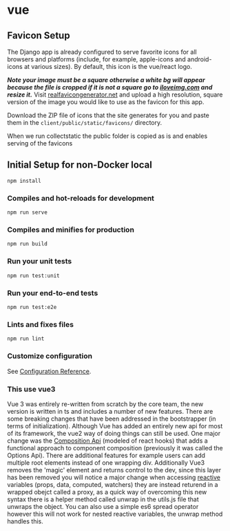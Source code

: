 # vue

## Favicon Setup

The Django app is already configured to serve favorite icons for all browsers and platforms (include, for example, apple-icons and android-icons at various sizes). By default, this icon is the vue/react logo.

***Note your image must be a square otherwise a white bg will appear because the file is cropped if it is not a square go to [iloveimg.com](https://www.iloveimg.com/resize-image) and resize it.***
Visit [realfavicongenerator.net](https://realfavicongenerator.net/) and upload a high resolution, square version of the image you would like to use as the favicon for this app.

Download the ZIP file of icons that the site generates for you and paste them in the `client/public/static/favicons/` directory.

When we run collectstatic the public folder is copied as is and enables serving of the favicons

## Initial Setup for non-Docker local
```
npm install
```

### Compiles and hot-reloads for development
```
npm run serve
```

### Compiles and minifies for production
```
npm run build
```

### Run your unit tests
```
npm run test:unit
```

### Run your end-to-end tests
```
npm run test:e2e
```

### Lints and fixes files
```
npm run lint
```

### Customize configuration
See [Configuration Reference](https://cli.vuejs.org/config/).



### This use vue3 

Vue 3 was entirely re-written from scratch by the core team, the new version is written in ts and includes a number of new features. There are some breaking changes that have been addressed in the bootstrapper (in terms of initialization). Although Vue has added an entirely new api for most of its framework, the vue2 way of doing things can still be used. One major change was the [Composition Api](https://v3.vuejs.org/api/composition-api.html) (modeled of react hooks) that adds a functional approach to component composition (previously it was called the Options Api). There are additional features for example users can add multiple root elements instead of one wrapping div. Additionally Vue3 removes the 'magic' element and returns control to the dev, since this layer has been removed you will notice a major change when accessing [reactive](https://v3.vuejs.org/api/reactivity-api.html) variables (props, data, computed, watchers) they are instead returend in a wrapped obejct called a proxy, as a quick way of overcoming this new syntax there is a helper method called unwrap in the utils.js file that unwraps the object. You can also use a simple es6 spread operator however this will not work for nested reactive variables, the unwrap method handles this.
